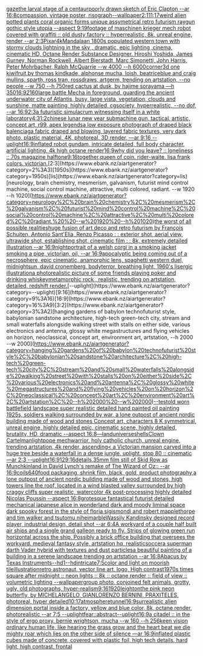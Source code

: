 [gaze](https://www.ebank.nz/aiartgenerator?category=gaze)[the larval stage of a centaur](https://www.ebank.nz/aiartgenerator?category=the%20larval%20stage%20of%20a%20centaur)[poorly drawn sketch of Eric Clapton --ar 16:8](https://www.ebank.nz/aiartgenerator?category=poorly%20drawn%20sketch%20of%20Eric%20Clapton%20--ar%2016%3A8)[compassion, vintage poster, risograph](https://www.ebank.nz/aiartgenerator?category=compassion%2C%20vintage%20poster%2C%20risograph)[--wallpaper](https://www.ebank.nz/aiartgenerator?category=--wallpaper)[2:1](https://www.ebank.nz/aiartgenerator?category=2%3A1)[11:17](https://www.ebank.nz/aiartgenerator?category=11%3A17)[weird alien potted plants coral organic forms unique assymetrical  retro futurism raygun gothic style utopia --aspect 9:19](https://www.ebank.nz/aiartgenerator?category=weird%20alien%20potted%20plants%20coral%20organic%20forms%20unique%20assymetrical%20%20retro%20futurism%20raygun%20gothic%20style%20utopia%20--aspect%209%3A19)[footage of maschinen krieger mech robot covered with graffiti :: old dusty factory :: hyperrealistic, 8k, unreal engine, render --ar 2:3](https://www.ebank.nz/aiartgenerator?category=footage%20of%20maschinen%20krieger%20mech%20robot%20covered%20with%20graffiti%20%3A%3A%20old%20dusty%20factory%20%3A%3A%20hyperrealistic%2C%208k%2C%20unreal%20engine%2C%20render%20--ar%202%3A3)[Pixar](https://www.ebank.nz/aiartgenerator?category=Pixar)[4k](https://www.ebank.nz/aiartgenerator?category=4k)[Mandala](https://www.ebank.nz/aiartgenerator?category=Mandala)[an 1800s populated western town with stormy clouds lightning in the sky , dramatic, epic lighting ,cinema, cinematic HD, Octane Render Substance Designer. Hiroshi Yoshida, James Gurney, Norman Rockwell, Albert Bierstadt, Marc Simonetti, John Harris, Peter Mohrbacher, Ralph McQuarrie --w 4000 --h 6000](https://www.ebank.nz/aiartgenerator?category=an%201800s%20populated%20western%20town%20with%20stormy%20clouds%20lightning%20in%20the%20sky%20%2C%20dramatic%2C%20epic%20lighting%20%2Ccinema%2C%20cinematic%20HD%2C%20Octane%20Render%20Substance%20Designer.%20Hiroshi%20Yoshida%2C%20James%20Gurney%2C%20Norman%20Rockwell%2C%20Albert%20Bierstadt%2C%20Marc%20Simonetti%2C%20John%20Harris%2C%20Peter%20Mohrbacher%2C%20Ralph%20McQuarrie%20--w%204000%20--h%206000)[corner](https://www.ebank.nz/aiartgenerator?category=corner)[3d one kiwifruit,by thomas kindkade, alphonse mucha, loish, beatriceblue and craig mullins, sparth, ross tran, rossdraws, artgerm, trending on artstation, --no people --w 750 --h 750](https://www.ebank.nz/aiartgenerator?category=3d%20one%20kiwifruit%2Cby%20thomas%20kindkade%2C%20alphonse%20mucha%2C%20loish%2C%20beatriceblue%20and%20craig%20mullins%2C%20sparth%2C%20ross%20tran%2C%20rossdraws%2C%20artgerm%2C%20trending%20on%20artstation%2C%20--no%20people%20--w%20750%20--h%20750)[red cactus at dusk, by hajime sorayama —h 350](https://www.ebank.nz/aiartgenerator?category=red%20cactus%20at%20dusk%2C%20by%20hajime%20sorayama%20%E2%80%94h%20350)[16:9](https://www.ebank.nz/aiartgenerator?category=16%3A9)[2160](https://www.ebank.nz/aiartgenerator?category=2160)[large battle Mecha in foreground, guarding the ancient underwater city of Atlantis, busy, large vista, vegetation, clouds and sunshine, matte painting, highly detailed, cgsociety, hyperrealistic, --no dof, --ar 16:9](https://www.ebank.nz/aiartgenerator?category=large%20battle%20Mecha%20in%20foreground%2C%20guarding%20the%20ancient%20underwater%20city%20of%20Atlantis%2C%20busy%2C%20large%20vista%2C%20vegetation%2C%20clouds%20and%20sunshine%2C%20matte%20painting%2C%20highly%20detailed%2C%20cgsociety%2C%20hyperrealistic%2C%20--no%20dof%2C%20--ar%2016%3A9)[2:3](https://www.ebank.nz/aiartgenerator?category=2%3A3)[a futuristic simulacrum witnessing itself in a white laboratory](https://www.ebank.nz/aiartgenerator?category=a%20futuristic%20simulacrum%20witnessing%20itself%20in%20a%20white%20laboratory)[4:3](https://www.ebank.nz/aiartgenerator?category=4%3A3)[1:2](https://www.ebank.nz/aiartgenerator?category=1%3A2)[chinese lunar new year submachine gun, tactical, artistic, concept art, r99, apex legends](https://www.ebank.nz/aiartgenerator?category=chinese%20lunar%20new%20year%20submachine%20gun%2C%20tactical%2C%20artistic%2C%20concept%20art%2C%20r99%2C%20apex%20legends)[a low exposure photograph of draped black balenciaga fabric draped and blowing, layered fabric textures, very dark photo, plastic material, 4K, photoreal, 3D render, —ar 9:16 --uplight](https://www.ebank.nz/aiartgenerator?category=a%20low%20exposure%20photograph%20of%20draped%20black%20balenciaga%20fabric%20draped%20and%20blowing%2C%20layered%20fabric%20textures%2C%20very%20dark%20photo%2C%20plastic%20material%2C%204K%2C%20photoreal%2C%203D%20render%2C%20%E2%80%94ar%209%3A16%20--uplight)[16:9](https://www.ebank.nz/aiartgenerator?category=16%3A9)[inflated robot gundam, intricate detailed, full body character, artificial lighting, 4k high octane render](https://www.ebank.nz/aiartgenerator?category=inflated%20robot%20gundam%2C%20intricate%20detailed%2C%20full%20body%20character%2C%20artificial%20lighting%2C%204k%20high%20octane%20render)[16:9](https://www.ebank.nz/aiartgenerator?category=16%3A9)[why did you leave?   ::   loneliness   ::  70s magazine halftone](https://www.ebank.nz/aiartgenerator?category=why%20did%20you%20leave%3F%20%20%20%3A%3A%20%20%20loneliness%20%20%20%3A%3A%20%2070s%20magazine%20halftone)[9:16](https://www.ebank.nz/aiartgenerator?category=9%3A16)[together,](https://www.ebank.nz/aiartgenerator?category=together%2C)[queen of coin. rider-waite. lisa frank colors. victorian.](https://www.ebank.nz/aiartgenerator?category=queen%20of%20coin.%20rider-waite.%20lisa%20frank%20colors.%20victorian.)[2:3](https://www.ebank.nz/aiartgenerator?category=2%3A3)[1950s](https://www.ebank.nz/aiartgenerator?category=1950s)[lis](https://www.ebank.nz/aiartgenerator?category=lis)[neurology, brain chemistry, mesmerism, galvanism, futurist mind control machine, social control machine, attractive, multi colored, radiant.  --w 1920 --h 1020](https://www.ebank.nz/aiartgenerator?category=neurology%2C%20brain%20chemistry%2C%20mesmerism%2C%20galvanism%2C%20futurist%20mind%20control%20machine%2C%20social%20control%20machine%2C%20attractive%2C%20multi%20colored%2C%20radiant.%20%20--w%201920%20--h%201020)[the worst of all possible realities](https://www.ebank.nz/aiartgenerator?category=the%20worst%20of%20all%20possible%20realities)[huge  fusion of art deco and retro futurism by François Schuiten, Antonio Sant'Elia, Renzo Picasso : : exterior shot, aerial view, ultrawide shot, establishing shot, cinematic film : : 8k, extremely detailed illustration  --ar 16:9](https://www.ebank.nz/aiartgenerator?category=huge%20%20fusion%20of%20art%20deco%20and%20retro%20futurism%20by%20Fran%C3%A7ois%20Schuiten%2C%20Antonio%20Sant%27Elia%2C%20Renzo%20Picasso%20%3A%20%3A%20exterior%20shot%2C%20aerial%20view%2C%20ultrawide%20shot%2C%20establishing%20shot%2C%20cinematic%20film%20%3A%20%3A%208k%2C%20extremely%20detailed%20illustration%20%20--ar%2016%3A9)[night](https://www.ebank.nz/aiartgenerator?category=night)[portrait of a welsh corgi in a smoking jacket smoking a pipe, victorian, oil, --ar 16:9](https://www.ebank.nz/aiartgenerator?category=portrait%20of%20a%20welsh%20corgi%20in%20a%20smoking%20jacket%20smoking%20a%20pipe%2C%20victorian%2C%20oil%2C%20--ar%2016%3A9)[apocalyptic being coming out of a necrosphere, epic cinematic, anamorphic lens, spaghetti western duel, midnightsun, david cronemberg, bodyterror, breathing light, 1960's lisergic illustration](https://www.ebank.nz/aiartgenerator?category=apocalyptic%20being%20coming%20out%20of%20a%20necrosphere%2C%20epic%20cinematic%2C%20anamorphic%20lens%2C%20spaghetti%20western%20duel%2C%20midnightsun%2C%20david%20cronemberg%2C%20bodyterror%2C%20breathing%20light%2C%201960%27s%20lisergic%20illustration)[a photorealistic picture of some friends playing poker and drinking whiskey](https://www.ebank.nz/aiartgenerator?category=a%20photorealistic%20picture%20of%20some%20friends%20playing%20poker%20and%20drinking%20whiskey)[metamorphic rock , realistic, trending on artstation, detailed, redshift render.](https://www.ebank.nz/aiartgenerator?category=metamorphic%20rock%20%2C%20realistic%2C%20trending%20on%20artstation%2C%20detailed%2C%20redshift%20render.)[--uplight](https://www.ebank.nz/aiartgenerator?category=--uplight)[9:16](https://www.ebank.nz/aiartgenerator?category=9%3A16)[16:9](https://www.ebank.nz/aiartgenerator?category=16%3A9)[3:2](https://www.ebank.nz/aiartgenerator?category=3%3A2)[hanging gardens of babylon technofuturist style, babylonian sandstone architecture, high-tech green-tech city, stream and small waterfalls alongside walking street with stalls on either side, various electronics and antenna, glossy white megastructures and flying vehicles on horizon, neoclassical, concept art, environment art, artstation, --h 2000 --w 2000](https://www.ebank.nz/aiartgenerator?category=hanging%20gardens%20of%20babylon%20technofuturist%20style%2C%20babylonian%20sandstone%20architecture%2C%20high-tech%20green-tech%20city%2C%20stream%20and%20small%20waterfalls%20alongside%20walking%20street%20with%20stalls%20on%20either%20side%2C%20various%20electronics%20and%20antenna%2C%20glossy%20white%20megastructures%20and%20flying%20vehicles%20on%20horizon%2C%20neoclassical%2C%20concept%20art%2C%20environment%20art%2C%20artstation%2C%20--h%202000%20--w%202000)[--test](https://www.ebank.nz/aiartgenerator?category=--test)[old worn battlefield landscape super realistic detailed hand painted oil painting 1925s, soldiers walking surrounded by war, a lone outpost of ancient nordic building made of wood and stones Concept art, characters 8 K symmetrical, unreal engine, highly detailed  epic, cinematic scene, highly detailed,  brutality, HD, dramatic --aspect 16:8](https://www.ebank.nz/aiartgenerator?category=old%20worn%20battlefield%20landscape%20super%20realistic%20detailed%20hand%20painted%20oil%20painting%201925s%2C%20soldiers%20walking%20surrounded%20by%20war%2C%20a%20lone%20outpost%20of%20ancient%20nordic%20building%20made%20of%20wood%20and%20stones%20Concept%20art%2C%20characters%208%20K%20symmetrical%2C%20unreal%20engine%2C%20highly%20detailed%20%20epic%2C%20cinematic%20scene%2C%20highly%20detailed%2C%20%20brutality%2C%20HD%2C%20dramatic%20--aspect%2016%3A8)[—land](https://www.ebank.nz/aiartgenerator?category=%E2%80%94land)[universe](https://www.ebank.nz/aiartgenerator?category=universe)[shells](https://www.ebank.nz/aiartgenerator?category=shells)[Clown Cartel](https://www.ebank.nz/aiartgenerator?category=Clown%20Cartel)[man](https://www.ebank.nz/aiartgenerator?category=man)[light](https://www.ebank.nz/aiartgenerator?category=light)[pope mechwarrior, holy catholic church, unreal engine, trending artstation, 4k render, ascending](https://www.ebank.nz/aiartgenerator?category=pope%20mechwarrior%2C%20holy%20catholic%20church%2C%20unreal%20engine%2C%20trending%20artstation%2C%204k%20render%2C%20ascending)[< a Victorian mansion carved into a huge tree beside a waterfall in a dense jungle, uplight, stop 80 :: cinematic —ar 2:3 --uplight](https://www.ebank.nz/aiartgenerator?category=%3C%20a%20Victorian%20mansion%20carved%20into%20a%20huge%20tree%20beside%20a%20waterfall%20in%20a%20dense%20jungle%2C%20uplight%2C%20stop%2080%20%3A%3A%20cinematic%20%E2%80%94ar%202%3A3%20--uplight)[16:9](https://www.ebank.nz/aiartgenerator?category=16%3A9)[12](https://www.ebank.nz/aiartgenerator?category=12)[9:16](https://www.ebank.nz/aiartgenerator?category=9%3A16)[details,](https://www.ebank.nz/aiartgenerator?category=details%2C)[35mm film still of Skid Row as Munchkinland in David Lynch's remake of The Wizard of Oz:: --ar 16:9](https://www.ebank.nz/aiartgenerator?category=35mm%20film%20still%20of%20Skid%20Row%20as%20Munchkinland%20in%20David%20Lynch%27s%20remake%20of%20The%20Wizard%20of%20Oz%3A%3A%20--ar%2016%3A9)[coils](https://www.ebank.nz/aiartgenerator?category=coils)[640](https://www.ebank.nz/aiartgenerator?category=640)[food packaging, shrink film, black, gold, product photography,](https://www.ebank.nz/aiartgenerator?category=food%20packaging%2C%20shrink%20film%2C%20black%2C%20gold%2C%20product%20photography%2C)[a lone outpost of ancient nordic building made of wood and stones, high towers line the roof,  located in a wind blasted valley surrounded by high craggy cliffs super realistic, watercolor 4k post-processing highly detailed Nicolas Poussin  --aspect 16:8](https://www.ebank.nz/aiartgenerator?category=a%20lone%20outpost%20of%20ancient%20nordic%20building%20made%20of%20wood%20and%20stones%2C%20high%20towers%20line%20the%20roof%2C%20%20located%20in%20a%20wind%20blasted%20valley%20surrounded%20by%20high%20craggy%20cliffs%20super%20realistic%2C%20watercolor%204k%20post-processing%20highly%20detailed%20Nicolas%20Poussin%20%20--aspect%2016%3A8)[grotesque fantastical futurist detailed mechanical japanese alice in wonderland dark and moody liminal space dark spooky forest in the style of floria sigismondi and robert mapplethorpe and tim walker and tsutomu nihei](https://www.ebank.nz/aiartgenerator?category=grotesque%20fantastical%20futurist%20detailed%20mechanical%20japanese%20alice%20in%20wonderland%20dark%20and%20moody%20liminal%20space%20dark%20spooky%20forest%20in%20the%20style%20of%20floria%20sigismondi%20and%20robert%20mapplethorpe%20and%20tim%20walker%20and%20tsutomu%20nihei)[marble](https://www.ebank.nz/aiartgenerator?category=marble)[Wassily Kandinsky designed record player, industrial design, detail shot --ar 6:4](https://www.ebank.nz/aiartgenerator?category=Wassily%20Kandinsky%20designed%20record%20player%2C%20industrial%20design%2C%20detail%20shot%20--ar%206%3A4)[A workyard of a couple half built air ships and a single grand galleon ready to fly. Strips of glowing green run horizontal across the ship. Possibly a brick office building that oversees the workyard. medieval fantasy style, artstation hq, realistic](https://www.ebank.nz/aiartgenerator?category=A%20workyard%20of%20a%20couple%20half%20built%20air%20ships%20and%20a%20single%20grand%20galleon%20ready%20to%20fly.%20Strips%20of%20glowing%20green%20run%20horizontal%20across%20the%20ship.%20Possibly%20a%20brick%20office%20building%20that%20oversees%20the%20workyard.%20medieval%20fantasy%20style%2C%20artstation%20hq%2C%20realistic)[soccer](https://www.ebank.nz/aiartgenerator?category=soccer)[a superman darth Vader hybrid with textures and dust particles](https://www.ebank.nz/aiartgenerator?category=a%20superman%20darth%20Vader%20hybrid%20with%20textures%20and%20dust%20particles)[a beautiful painting of a building in a serene landscape,trending on artstation --ar 16:8](https://www.ebank.nz/aiartgenerator?category=a%20beautiful%20painting%20of%20a%20building%20in%20a%20serene%20landscape%2Ctrending%20on%20artstation%20--ar%2016%3A8)[Abacus by Texas Instruments](https://www.ebank.nz/aiartgenerator?category=Abacus%20by%20Texas%20Instruments)[--hd](https://www.ebank.nz/aiartgenerator?category=--hd)[1](https://www.ebank.nz/aiartgenerator?category=1)[--hd](https://www.ebank.nz/aiartgenerator?category=--hd)[intricate](https://www.ebank.nz/aiartgenerator?category=intricate)[7:5](https://www.ebank.nz/aiartgenerator?category=7%3A5)[color and light on moorish tile](https://www.ebank.nz/aiartgenerator?category=color%20and%20light%20on%20moorish%20tile)[illustration](https://www.ebank.nz/aiartgenerator?category=illustration)[retro astronaut, vector line art, logo, High contrast](https://www.ebank.nz/aiartgenerator?category=retro%20astronaut%2C%20vector%20line%20art%2C%20logo%2C%20High%20contrast)[1970s times square after midnight :: neon lights :: 8k :: octane render :: field of view :: volumetric lighting --wallpaper](https://www.ebank.nz/aiartgenerator?category=1970s%20times%20square%20after%20midnight%20%3A%3A%20neon%20lights%20%3A%3A%208k%20%3A%3A%20octane%20render%20%3A%3A%20field%20of%20view%20%3A%3A%20volumetric%20lighting%20--wallpaper)[group photo, conjoined felt animals, grotty, ugly, old photographs, hyper-realism](https://www.ebank.nz/aiartgenerator?category=group%20photo%2C%20conjoined%20felt%20animals%2C%20grotty%2C%20ugly%2C%20old%20photographs%2C%20hyper-realism)[9:16](https://www.ebank.nz/aiartgenerator?category=9%3A16)[1920](https://www.ebank.nz/aiartgenerator?category=1920)[leighton](https://www.ebank.nz/aiartgenerator?category=leighton)[the pink neon butterfly, by MICHELANGELO, GIANLORENZO BERNINI, PRAXITELES, photoreal, hyper detailed](https://www.ebank.nz/aiartgenerator?category=the%20pink%20neon%20butterfly%2C%20by%20MICHELANGELO%2C%20GIANLORENZO%20BERNINI%2C%20PRAXITELES%2C%20photoreal%2C%20hyper%20detailed)[10:17](https://www.ebank.nz/aiartgenerator?category=10%3A17)[atmosphere](https://www.ebank.nz/aiartgenerator?category=atmosphere)[tunnel](https://www.ebank.nz/aiartgenerator?category=tunnel)[16:9](https://www.ebank.nz/aiartgenerator?category=16%3A9)[surrealistic alien dimension portal inside a factory, yellow and blue color, 8k, octane render, photorealistic --ar 7:5 --uplight](https://www.ebank.nz/aiartgenerator?category=surrealistic%20alien%20dimension%20portal%20inside%20a%20factory%2C%20yellow%20and%20blue%20color%2C%208k%2C%20octane%20render%2C%20photorealistic%20--ar%207%3A5%20--uplight)[fear::abstract](https://www.ebank.nz/aiartgenerator?category=fear%3A%3Aabstract)[--uplight](https://www.ebank.nz/aiartgenerator?category=--uplight)[16:9](https://www.ebank.nz/aiartgenerator?category=16%3A9)[a citadel :: in the style of ergo proxy, bernie wrightson, mucha --w 160 --h 256](https://www.ebank.nz/aiartgenerator?category=a%20citadel%20%3A%3A%20in%20the%20style%20of%20ergo%20proxy%2C%20bernie%20wrightson%2C%20mucha%20--w%20160%20--h%20256)[keen vision ordinary human life, like hearing the grass grow and the heart beat we die mighty roar which lies on the other side of silence —ar 16:9](https://www.ebank.nz/aiartgenerator?category=keen%20vision%20ordinary%20human%20life%2C%20like%20hearing%20the%20grass%20grow%20and%20the%20heart%20beat%20we%20die%20mighty%20roar%20which%20lies%20on%20the%20other%20side%20of%20silence%20%E2%80%94ar%2016%3A9)[inflated plastic cubes made of concrete, covered with plastic foil, high tech details, hard light, high contrast, frontal](https://www.ebank.nz/aiartgenerator?category=inflated%20plastic%20cubes%20made%20of%20concrete%2C%20covered%20with%20plastic%20foil%2C%20high%20tech%20details%2C%20hard%20light%2C%20high%20contrast%2C%20frontal)